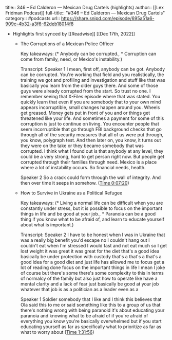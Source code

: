 title:: 346 – Ed Calderon —  Mexican Drug Cartels (highlights)
author:: [[Lex Fridman Podcast]]
full-title:: "\#346 – Ed Calderon —  Mexican Drug Cartels"
category:: #podcasts
url:: https://share.snipd.com/episode/695a51a6-909c-4b32-a3f6-62deb18014f8

- Highlights first synced by [[Readwise]] [[Dec 17th, 2022]]
	- The Corruptions of a Mexican Police Officer
	  
	  Key takeaways:
	  (* Anybody can be corrupted., * Corruption can come from family, need, or Mexico's instability.)
	  
	  Transcript:
	  Speaker 1
	  I mean, first off, anybody can be got. Anybody can be corrupted. You're working that field and you realistically, the training we got and profiling and investigation and stuff like that was basically you learn from the older guys there. And some of those guys were already corrupted from the start. So trust no one. I remember seeing that X-Files episode where that was stated. You quickly learn that even if you are somebody that to your own mind appears incorruptible, small changes happen around you. Wheels get greased. Money gets put in front of you and or things get threatened like your life. And sometimes a payment for some of this corruption is just to continue on living. You encounter people that seem incorruptible that go through FBI background checks that go through all of the security measures that all of us were put through, you know, polygraph test. And then later on, you know, it turns out they were on the take or they became somebody that was corrupted. I think what I found out is that anybody at any level, they could be a very strong, hard to get person right now. But people get corrupted through their families through need. Mexico is a place where a lot of instability occurs. So financial needs, health.
	  
	  Speaker 2
	  So a crack could form through the wall of integrity. And then over time it seeps in somehow. ([Time 0:07:20](https://share.snipd.com/snip/886dad09-4f6a-4f77-88b6-f8ca6869fce2))
	- How to Survive in Ukraine as a Political Refugee
	  
	  Key takeaways:
	  (* Living a normal life can be difficult when you are constantly under stress, but it is possible to focus on the important things in life and be good at your job., * Paranoia can be a good thing if you know what to be afraid of, and learn to educate yourself about what is important.)
	  
	  Transcript:
	  Speaker 2
	  I have to be honest when I was in Ukraine that was a really big benefit you'd escape no I couldn't hang out I couldn't eat when I'm stressed I would fast and not eat much so I get lost weight it was great it was great for the diet that's a good idea basically be under protection with custody that's a that's a that's a good idea for a good diet and just life has allowed me to focus get a lot of reading done focus on the important things in life I mean I joke of course but there's some there's some complexity to this in terms of normalcy of the family but also just how to operate like have a mental clarity and a lack of fear just basically be good at your job whatever that job is as a politician as a leader even as a
	  
	  Speaker 1
	  Soldier somebody that I like and I think this believes that Ola said this to me or said something like this to a group of us that there's nothing wrong with being paranoid it's about educating your paranoia and knowing what to be afraid of if you're afraid of everything you know you're basically overwhelmed but if you start educating yourself as far as specifically what to prioritize as far as what to worry about ([Time 1:31:56](https://share.snipd.com/snip/caa954c9-c11c-4c87-aa32-decea8a6f43d))